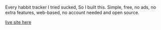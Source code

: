 Every habbit tracker I tried sucked, So I built this. Simple, free, no ads, no extra features, web-based, no account needed and open source.

[live site here](https://the-best-habit-tracker.vercel.app/)
